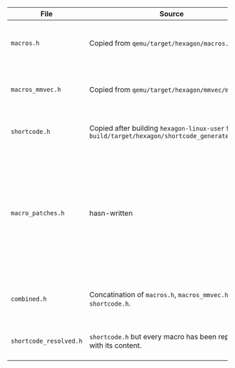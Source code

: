 | File | Source      | Purpose |
|------|-------------|---------|
| `macros.h` | Copied from `qemu/target/hexagon/macros.h` | Macros used to define HVX shortcode instrucions. |
| `macros_mmvec.h` | Copied from `qemu/target/hexagon/mmvec/macros.h` | Macros used to define HVX shortcode instrucions. |
| `shortcode.h` | Copied after building `hexagon-linux-user` from `build/target/hexagon/shortcode_generated.h.inc` | Semantic definitions of all instructions. |
| `macro_patches.h` | hasn-written | Our redefintion of macros with qemu specific code. If you need to replace a certain original macro with a different defintion. Do it here. |
| `combined.h` | Concatination of `macros.h`, `macros_mmvec.h` and `shortcode.h`. | This is given to `pcpp` for macro resolvment. |
| `shortcode_resolved.h` | `shortcode.h` but every macro has been replaced with its content. | Holds all instruction defintions in C. |
